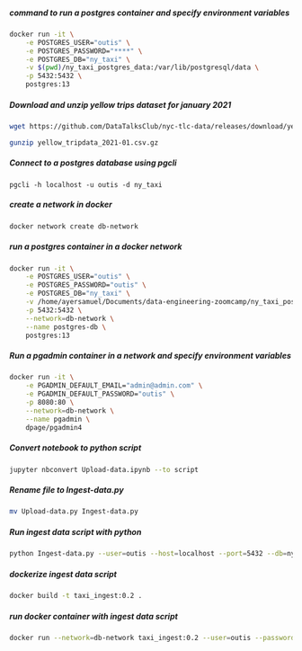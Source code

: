 ##### command to run a postgres container and specify environment variables

```bash
docker run -it \
    -e POSTGRES_USER="outis" \
    -e POSTGRES_PASSWORD="****" \
    -e POSTGRES_DB="ny_taxi" \
    -v $(pwd)/ny_taxi_postgres_data:/var/lib/postgresql/data \
    -p 5432:5432 \
    postgres:13
```

##### Download and unzip yellow trips dataset for january 2021
```bash
wget https://github.com/DataTalksClub/nyc-tlc-data/releases/download/yellow/yellow_tripdata_2021-01.csv.gz

gunzip yellow_tripdata_2021-01.csv.gz
```

##### Connect to a postgres database using pgcli
```
pgcli -h localhost -u outis -d ny_taxi
```


##### create a network in docker
```bash
docker network create db-network
```

##### run a postgres container in a docker network
```bash
docker run -it \
    -e POSTGRES_USER="outis" \
    -e POSTGRES_PASSWORD="outis" \
    -e POSTGRES_DB="ny_taxi" \
    -v /home/ayersamuel/Documents/data-engineering-zoomcamp/ny_taxi_postgres_data:/var/lib/postgresql/data \
    -p 5432:5432 \
    --network=db-network \
    --name postgres-db \
    postgres:13
```

##### Run a pgadmin container in a network and specify environment variables
```bash
docker run -it \
    -e PGADMIN_DEFAULT_EMAIL="admin@admin.com" \
    -e PGADMIN_DEFAULT_PASSWORD="outis" \
    -p 8080:80 \
    --network=db-network \
    --name pgadmin \
    dpage/pgadmin4
```

##### Convert notebook to python script
```bash
jupyter nbconvert Upload-data.ipynb --to script
```

##### Rename file to Ingest-data.py
```bash
mv Upload-data.py Ingest-data.py
```

##### Run ingest data script with python
```bash
python Ingest-data.py --user=outis --host=localhost --port=5432 --db=ny_taxi --table_name=yellow_taxi_2021_01_data --url=https://github.com/DataTalksClub/nyc-tlc-data/releases/download/yellow/yellow_tripdata_2021-01.csv.gz
```

##### dockerize ingest data script
```bash
docker build -t taxi_ingest:0.2 .
```

##### run docker container with ingest data script
```bash
docker run --network=db-network taxi_ingest:0.2 --user=outis --password=outis --host=postgres-db --port=5432 --db=ny_taxi --table_name=yellow_taxi_2021_01_data --url=https://github.com/DataTalksClub/nyc-tlc-data/releases/download/yellow/yellow_tripdata_2021-01.csv.gz 
```